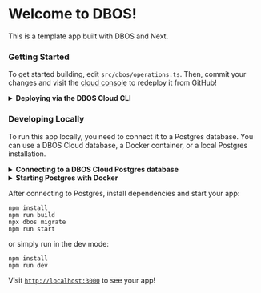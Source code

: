# Welcome to DBOS!

This is a template app built with DBOS and Next.

### Getting Started

To get started building, edit `src/dbos/operations.ts`.
Then, commit your changes and visit the [cloud console](https://console.dbos.dev/applications) to redeploy it from GitHub!


<details>
<summary><strong>Deploying via the DBOS Cloud CLI</strong></summary>

You can also deploy this app via the DBOS Cloud CLI.
Install it globally with this command:

```shell
npm i -g @dbos-inc/dbos-cloud
```

Then, run this command to deploy your app:

```shell
dbos-cloud app deploy
```
</details>

### Developing Locally

To run this app locally, you need to connect it to a Postgres database.
You can use a DBOS Cloud database, a Docker container, or a local Postgres installation.

<details>
<summary><strong>Connecting to a DBOS Cloud Postgres database</strong></summary>

> You must have already deployed an app to DBOS Cloud before using the DBOS Cloud Postgres database.

First install the DBOS Cloud CLI globally:

```shell
npm i -g @dbos-inc/dbos-cloud
```

Then set a password for your DBOS Cloud database:

```shell
dbos-cloud db reset-password
```

Then connect your local app to your cloud database. When prompted, enter the password you just set.

```shell
dbos-cloud db local
```
</details>

<details>
<summary><strong>Starting Postgres with Docker</strong></summary>

If you have Docker, you can start a Postgres database locally with:

```shell
export PGPASSWORD=dbos
node start_postgres_docker.js
```
</details>


After connecting to Postgres, install dependencies and start your app:

```shell
npm install
npm run build
npx dbos migrate
npm run start
```

or simply run in the dev mode:

```shell
npm install
npm run dev
```

Visit [`http://localhost:3000`](http://localhost:3000) to see your app!